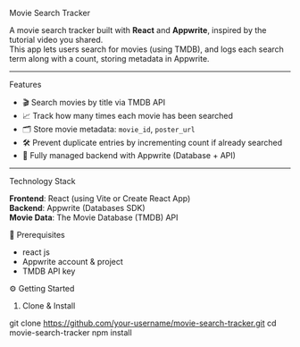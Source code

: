  Movie Search Tracker

A movie search tracker built with **React** and **Appwrite**, inspired by the tutorial video you shared.  
This app lets users search for movies (using TMDB), and logs each search term along with a count, storing metadata in Appwrite.

---

Features

- 🎬 Search movies by title via TMDB API  
- 📈 Track how many times each movie has been searched  
- 🗂️ Store movie metadata: `movie_id`, `poster_url`  
- 🛠️ Prevent duplicate entries by incrementing count if already searched  
- 📡 Fully managed backend with Appwrite (Database + API)

---

 Technology Stack

 **Frontend**: React (using Vite or Create React App)  
 **Backend**: Appwrite (Databases SDK)  
 **Movie Data**: The Movie Database (TMDB) API



 🔧 Prerequisites

- react js  
- Appwrite account & project  
- TMDB API key  



 ⚙️ Getting Started

 1. Clone & Install


git clone https://github.com/your-username/movie-search-tracker.git
cd movie-search-tracker
npm install
